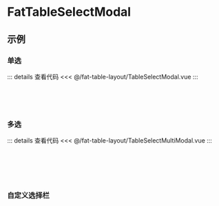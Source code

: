 # FatTableSelectModal

## 示例

<script setup>
  import Modal from './TableSelectModal.vue'
  import ModalMulti from './TableSelectMultiModal.vue'
  import ModalCustomColumn from './TableSelectModalCustomColumn.vue'

</script>

### 单选

<ClientOnly>
  <div class="wk-demo"><Modal /></div>
</ClientOnly>

::: details 查看代码
<<< @/fat-table-layout/TableSelectModal.vue
:::

<br>
<br>
<br>

### 多选

<ClientOnly>
  <div class="wk-demo"><ModalMulti /></div>
</ClientOnly>

::: details 查看代码
<<< @/fat-table-layout/TableSelectMultiModal.vue
:::

<br>
<br>
<br>
<br>

### 自定义选择栏

<ClientOnly>
  <div class="wk-demo"><ModalCustomColumn /></div>
</ClientOnly>

